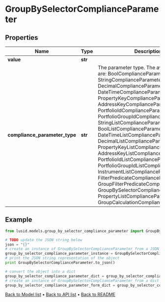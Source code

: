# GroupBySelectorComplianceParameter


## Properties
Name | Type | Description | Notes
------------ | ------------- | ------------- | -------------
**value** | **str** |  | 
**compliance_parameter_type** | **str** | The parameter type. The available values are: BoolComplianceParameter, StringComplianceParameter, DecimalComplianceParameter, DateTimeComplianceParameter, PropertyKeyComplianceParameter, AddressKeyComplianceParameter, PortfolioIdComplianceParameter, PortfolioGroupIdComplianceParameter, StringListComplianceParameter, BoolListComplianceParameter, DateTimeListComplianceParameter, DecimalListComplianceParameter, PropertyKeyListComplianceParameter, AddressKeyListComplianceParameter, PortfolioIdListComplianceParameter, PortfolioGroupIdListComplianceParameter, InstrumentListComplianceParameter, FilterPredicateComplianceParameter, GroupFilterPredicateComplianceParameter, GroupBySelectorComplianceParameter, PropertyListComplianceParameter, GroupCalculationComplianceParameter | 

## Example

```python
from lusid.models.group_by_selector_compliance_parameter import GroupBySelectorComplianceParameter

# TODO update the JSON string below
json = "{}"
# create an instance of GroupBySelectorComplianceParameter from a JSON string
group_by_selector_compliance_parameter_instance = GroupBySelectorComplianceParameter.from_json(json)
# print the JSON string representation of the object
print GroupBySelectorComplianceParameter.to_json()

# convert the object into a dict
group_by_selector_compliance_parameter_dict = group_by_selector_compliance_parameter_instance.to_dict()
# create an instance of GroupBySelectorComplianceParameter from a dict
group_by_selector_compliance_parameter_form_dict = group_by_selector_compliance_parameter.from_dict(group_by_selector_compliance_parameter_dict)
```
[Back to Model list](../README.md#documentation-for-models) &#8226; [Back to API list](../README.md#documentation-for-api-endpoints) &#8226; [Back to README](../README.md)


